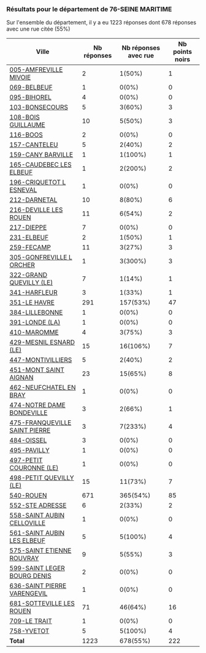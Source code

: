 ### Résultats pour le département de 76-SEINE MARITIME

Sur l'ensemble du département, il y a eu 1223 réponses dont 678 réponses avec une rue citée (55%)

| Ville | Nb réponses | Nb réponses avec rue | Nb points noirs |
|-------------|-------------|----------------------|-----------------|
|<a href='005-AMFREVILLE MIVOIE.md'>005-AMFREVILLE MIVOIE</a>|2|1(50%)|1|
|<a href='069-BELBEUF.md'>069-BELBEUF</a>|1|0(0%)|0|
|<a href='095-BIHOREL.md'>095-BIHOREL</a>|4|0(0%)|0|
|<a href='103-BONSECOURS.md'>103-BONSECOURS</a>|5|3(60%)|3|
|<a href='108-BOIS GUILLAUME.md'>108-BOIS GUILLAUME</a>|10|5(50%)|3|
|<a href='116-BOOS.md'>116-BOOS</a>|2|0(0%)|0|
|<a href='157-CANTELEU.md'>157-CANTELEU</a>|5|2(40%)|2|
|<a href='159-CANY BARVILLE.md'>159-CANY BARVILLE</a>|1|1(100%)|1|
|<a href='165-CAUDEBEC LES ELBEUF.md'>165-CAUDEBEC LES ELBEUF</a>|1|2(200%)|2|
|<a href='196-CRIQUETOT L ESNEVAL.md'>196-CRIQUETOT L ESNEVAL</a>|1|0(0%)|0|
|<a href='212-DARNETAL.md'>212-DARNETAL</a>|10|8(80%)|6|
|<a href='216-DEVILLE LES ROUEN.md'>216-DEVILLE LES ROUEN</a>|11|6(54%)|2|
|<a href='217-DIEPPE.md'>217-DIEPPE</a>|7|0(0%)|0|
|<a href='231-ELBEUF.md'>231-ELBEUF</a>|2|1(50%)|1|
|<a href='259-FECAMP.md'>259-FECAMP</a>|11|3(27%)|3|
|<a href='305-GONFREVILLE L ORCHER.md'>305-GONFREVILLE L ORCHER</a>|1|3(300%)|3|
|<a href='322-GRAND QUEVILLY (LE).md'>322-GRAND QUEVILLY (LE)</a>|7|1(14%)|1|
|<a href='341-HARFLEUR.md'>341-HARFLEUR</a>|3|1(33%)|1|
|<a href='351-LE HAVRE.md'>351-LE HAVRE</a>|291|157(53%)|47|
|<a href='384-LILLEBONNE.md'>384-LILLEBONNE</a>|1|0(0%)|0|
|<a href='391-LONDE (LA).md'>391-LONDE (LA)</a>|1|0(0%)|0|
|<a href='410-MAROMME.md'>410-MAROMME</a>|4|3(75%)|3|
|<a href='429-MESNIL ESNARD (LE).md'>429-MESNIL ESNARD (LE)</a>|15|16(106%)|7|
|<a href='447-MONTIVILLIERS.md'>447-MONTIVILLIERS</a>|5|2(40%)|2|
|<a href='451-MONT SAINT AIGNAN.md'>451-MONT SAINT AIGNAN</a>|23|15(65%)|8|
|<a href='462-NEUFCHATEL EN BRAY.md'>462-NEUFCHATEL EN BRAY</a>|1|0(0%)|0|
|<a href='474-NOTRE DAME BONDEVILLE.md'>474-NOTRE DAME BONDEVILLE</a>|3|2(66%)|1|
|<a href='475-FRANQUEVILLE SAINT PIERRE.md'>475-FRANQUEVILLE SAINT PIERRE</a>|3|7(233%)|4|
|<a href='484-OISSEL.md'>484-OISSEL</a>|3|0(0%)|0|
|<a href='495-PAVILLY.md'>495-PAVILLY</a>|1|0(0%)|0|
|<a href='497-PETIT COURONNE (LE).md'>497-PETIT COURONNE (LE)</a>|1|0(0%)|0|
|<a href='498-PETIT QUEVILLY (LE).md'>498-PETIT QUEVILLY (LE)</a>|15|11(73%)|7|
|<a href='540-ROUEN.md'>540-ROUEN</a>|671|365(54%)|85|
|<a href='552-STE ADRESSE.md'>552-STE ADRESSE</a>|6|2(33%)|2|
|<a href='558-SAINT AUBIN CELLOVILLE.md'>558-SAINT AUBIN CELLOVILLE</a>|1|0(0%)|0|
|<a href='561-SAINT AUBIN LES ELBEUF.md'>561-SAINT AUBIN LES ELBEUF</a>|5|5(100%)|4|
|<a href='575-SAINT ETIENNE ROUVRAY.md'>575-SAINT ETIENNE ROUVRAY</a>|9|5(55%)|3|
|<a href='599-SAINT LEGER BOURG DENIS.md'>599-SAINT LEGER BOURG DENIS</a>|2|0(0%)|0|
|<a href='636-SAINT PIERRE VARENGEVIL.md'>636-SAINT PIERRE VARENGEVIL</a>|1|0(0%)|0|
|<a href='681-SOTTEVILLE LES ROUEN.md'>681-SOTTEVILLE LES ROUEN</a>|71|46(64%)|16|
|<a href='709-LE TRAIT.md'>709-LE TRAIT</a>|1|0(0%)|0|
|<a href='758-YVETOT.md'>758-YVETOT</a>|5|5(100%)|4|
| **Total** |1223|678(55%)|222|
